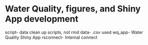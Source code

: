 
# Water Quality, figures, and Shiny App development

script- data clean up scripts, not rmd
data- .csv used 
wq_app- Water Quality Shiny App
rsconnect- Internal connect



